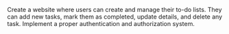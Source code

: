 Create a website where users can create and manage their to-do lists. They can add
new tasks, mark them as completed, update details, and delete any task. Implement
a proper authentication and authorization system.
